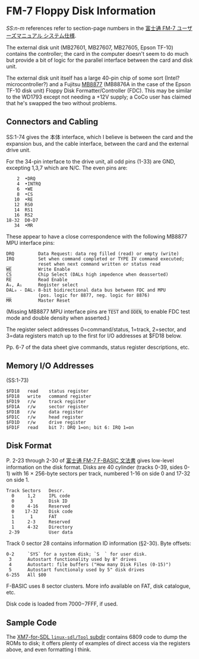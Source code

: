 FM-7 Floppy Disk Information
============================

_SS:n-m_ references refer to section-page numbers in the [富士通 FM-7
ユーザーズマニュアル システム仕様][fm7sysspec].

The external disk unit (MB27601, MB27607, MB27605, Epson TF-10)
contains the controller; the card in the computer doesn't seem to do
much but provide a bit of logic for the parallel interface between the
card and disk unit.

The external disk unit itself has a large 40-pin chip of some sort
(Intel? microcontroller?) and a Fujitsu [MB8877][] (MB8876A in the
case of the Epson TF-10 disk unit) Floppy Disk Formatter/Controller
(FDC). This may be similar to the WD1793 except not needing a +12V
supply; a CoCo user has claimed that he's swapped the two without
problems.


Connectors and Cabling
----------------------

SS:1-74 gives the 本体 interface, which I believe is between
the card and the expansion bus, and the cable interface, between
the card and the external drive unit.

For the 34-pin interface to the drive unit, all odd pins (1-33) are
GND, excepting 1,3,7 which are N/C. The even pins are:

        2  •DRQ
        4  •INTRQ
        6  •WE
        8  •CS
       10  •RE
       12  RS0
       14  RS1
       16  RS2
    18-32  D0-D7
       34  •MR

These appear to have a close correspondence with the following MB8877
MPU interface pins:

    DRQ         Data Request: data reg filled (read) or empty (write)
    IRQ         Set when command completed or TYPE IV command executed;
                reset when next command written or status read
    W̅E̅          Write Enable
    C̅S̅          Chip Select (DALs high impedence when deasserted)
    R̅E̅          Read Enable
    A₀, A₁      Register select
    DAL₀ - DAL₇ 8-bit bidirectional data bus between FDC and MPU
                (pos. logic for 8877, neg. logic for 8876)
    M̅R̅          Master Reset

(Missing MB8877 MPU interface pins are `T̅E̅S̅T̅` and `D̅D̅E̅N̅`, to enable
FDC test mode and double density when asserted.)

The register select addresses 0=command/status, 1=track, 2=sector, and
3=data registers match up to the first for I/O addresses at $FD18
below.

Pp. 6-7 of the data sheet give commands, status register descriptions,
etc.

Memory I/O Addresses
--------------------

(SS:1-73)

    $FD18   read    status register
    $FD18   write   command register
    $FD19   r/w     track register
    $FD1A   r/w     sector register
    $FD1B   r/w     data register
    $FD1C   r/w     head register
    $FD1D   r/w     drive register
    $FD1F   read    bit 7: DRQ 1=on; bit 6: IRQ 1=on


Disk Format
-----------

P. 2-23 through 2-30 of [富士通 FM-7 F-BASIC 文法書][fm7basic] gives
low-level information on the disk format. Disks are 40 cylinder
(tracks 0-39, sides 0-1) with 16 × 256-byte sectors per track,
numbered 1-16 on side
0 and 17-32 on side 1.

    Track Sectors   Descr.
      0     1,2     IPL code
      0      3      Disk ID
      0     4-16    Reserved
      0    17-32    Disk code
      1      1      FAT
      1     2-3     Reserved
      1     4-32    Directory
     2-39           User data

Track 0 sector 28 contains information ID information (§2-30).
Byte offsets:

    0-2     `SYS` for a system disk; `S  ` for user disk.
     3      Autostart functionality used by 8" drives
     4      Autostart: file buffers ("How many Disk Files (0-15)")
     5      Autostart functionaly used by 5" disk drives
    6-255   All $00


F-BASIC uses 8 sector clusters. More info available on FAT, disk
catalogue, etc.

Disk code is loaded from $7000-$7FFF, if used.


Sample Code
-----------

The [XM7-for-SDL `linux-sdl/Tool` subdir][xm7tool] contains 6809 code
to dump the ROMs to disk; it offers plenty of examples of direct
access via the registers above, and even formatting I think.



<!-------------------------------------------------------------------->
[MB8877]: https://www.datasheetarchive.com/MB8877A-datasheet.html
[fm7basic]: https://archive.org/details/FM7FBASICBASRF
[fm7sysspec]: https://archive.org/details/FM7SystemSpecifications

[xm7tool]: https://github.com/Artanejp/XM7-for-SDL/tree/master/linux-sdl/Tool

